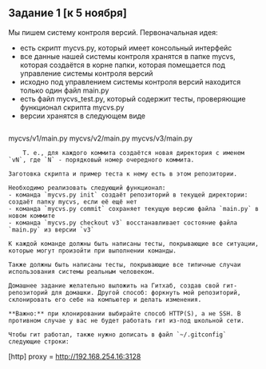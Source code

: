 Задание 1 [к 5 ноября]
----------------------

Мы пишем систему контроля версий. Первоначальная идея:
- есть скрипт mycvs.py, который имеет консольный интерфейс
- все данные нашей системы контроля хранятся в папке mycvs, которая создаётся в корне папки, которая помещается под управление системы контроля версий
- исходно под управлением системы контроля версий находится только один файл main.py
- есть файл mycvs_test.py, который содержит тесты, проверяющие функционал скрипта mycvs.py
- версии хранятся в следующем виде
    ```
mycvs/v1/main.py
mycvs/v2/main.py
mycvs/v3/main.py
```
    Т. е., для каждого коммита создаётся новая директория с именем `vN`, где `N` - порядковый номер очередного коммита.

Заготовка скрипта и пример теста к нему есть в этом репозитории.

Необходимо реализовать следующий функционал:
- команда `mycvs.py init` создаёт репозиторий в текущей директории: создаёт папку mycvs, если её ещё нет
- команда `mycvs.py commit` сохраняет текущую версию файла `main.py` в новом коммите
- команда `mycvs.py checkout v3` восстанавливает состояние файла `main.py` из версии `v3`

К каждой команде должны быть написаны тесты, покрывающие все ситуации, которые могут произойти при выполнении команды.

Также должны быть написаны тесты, покрывающие все типичные случаи использования системы реальным человеком. 

Домашнее задание желательно выложить на Гитхаб, создав свой гит-репозиторий для домашки. Другой способ: форкнуть мой репозиторий, склонировать его себе на компьютер и делать изменения.

**Важно:** при клонировании выбирайте способ HTTP(S), а не SSH. В противном случае у вас не будет работать гит из-под школьной сети.

Чтобы гит работал, также нужно дописать в файл `~/.gitconfig` следующие строки:
```
[http]
    proxy = http://192.168.254.16:3128
```
